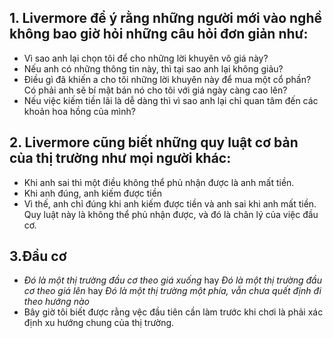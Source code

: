 ## 1. Livermore để ý rằng những người mới vào nghề không bao giờ hỏi những câu hỏi đơn giản như:
- Vì sao anh lại chọn tôi để cho những lời khuyên vô giá này?
- Nếu anh có những thông tin này, thì tại sao anh lại không giảu?
- Điều gì đã khiến a cho tôi những lời khuyên này để mua một cổ phần? Có phải anh sẽ bí mật bán nó cho tôi với giá ngày càng cao lên?
- Nếu việc kiếm tiền lãi là dễ dàng thì vì sao anh lại chỉ quan tâm đến các khoản hoa hồng của mình?
## 2. Livermore cũng biết những quy luật cơ bản của thị trường như mọi người khác:
- Khi anh sai thì một điều không thể phủ nhận được là anh mất tiền.
- Khi anh đúng, anh kiếm được tiền
- Vì thế, anh chỉ đúng khi anh kiếm được tiền và anh sai khi anh mất tiền. Quy luật này là không thể phủ nhận được, và đó là chân lý của việc đầu cơ.
## 3.Đầu cơ
- *Đó là một thị trường đầu cơ theo giá xuống* hay *Đó là một thị trường đầu cơ theo giá lên* hay *Đó là một thị trường một phía, vẫn chưa quết định đi theo hướng nào*
- Bây giờ tôi biết được rằng vệc đầu tiên cần làm trước khi chơi là phải xác định xu hướng chung của thị trường.
